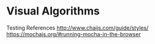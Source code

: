 # Visual Algorithms

Testing References
<http://www.chaijs.com/guide/styles/>
<https://mochajs.org/#running-mocha-in-the-browser>